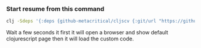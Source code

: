 ### Start resume from this command 
```sh
clj -Sdeps '{:deps {github-metacritical/cljscv {:git/url "https://github.com/metacritical/cljscv" :sha "d9583e24c74ebd35787feaac11d4c5a3545479f3"}}}' -m figwheel.main -co '{:main resume.core}' -r
```

Wait a few seconds it first it will open a browser and show default clojurescript 
page then it will load the custom code.

